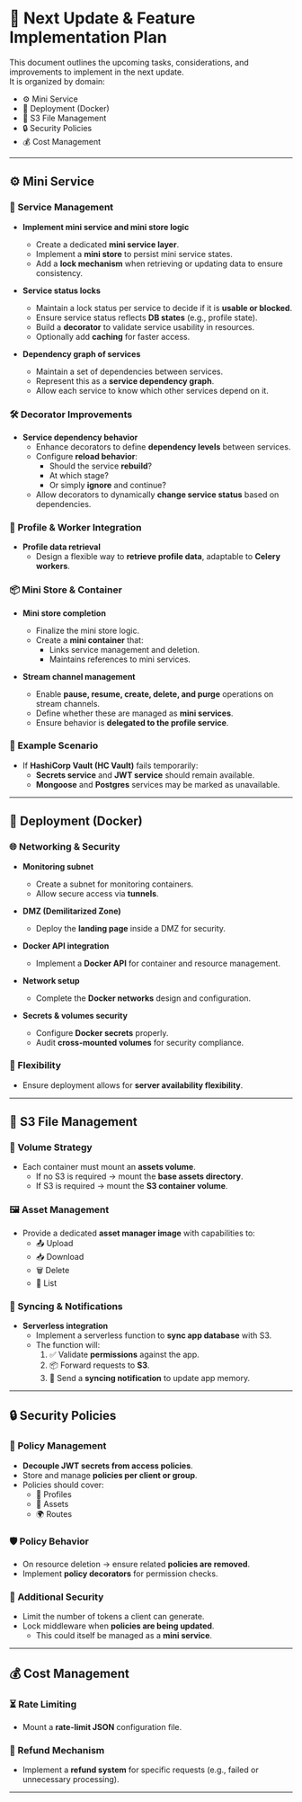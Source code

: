 # 🚀 Next Update & Feature Implementation Plan

This document outlines the upcoming tasks, considerations, and improvements to implement in the next update.  
It is organized by domain:

- ⚙️ Mini Service  
- 🐳 Deployment (Docker)  
- 📂 S3 File Management  
- 🔒 Security Policies  
- 💰 Cost Management  

---

## ⚙️ Mini Service

### 🔧 Service Management
- **Implement mini service and mini store logic**  
  - Create a dedicated **mini service layer**.  
  - Implement a **mini store** to persist mini service states.  
  - Add a **lock mechanism** when retrieving or updating data to ensure consistency.  

- **Service status locks**  
  - Maintain a lock status per service to decide if it is **usable or blocked**.  
  - Ensure service status reflects **DB states** (e.g., profile state).  
  - Build a **decorator** to validate service usability in resources.  
  - Optionally add **caching** for faster access.  

- **Dependency graph of services**  
  - Maintain a set of dependencies between services.  
  - Represent this as a **service dependency graph**.  
  - Allow each service to know which other services depend on it.  

### 🛠️ Decorator Improvements
- **Service dependency behavior**  
  - Enhance decorators to define **dependency levels** between services.  
  - Configure **reload behavior**:  
    - Should the service **rebuild**?  
    - At which stage?  
    - Or simply **ignore** and continue?  
  - Allow decorators to dynamically **change service status** based on dependencies.  

### 👤 Profile & Worker Integration
- **Profile data retrieval**  
  - Design a flexible way to **retrieve profile data**, adaptable to **Celery workers**.  

### 📦 Mini Store & Container
- **Mini store completion**  
  - Finalize the mini store logic.  
  - Create a **mini container** that:  
    - Links service management and deletion.  
    - Maintains references to mini services.  

- **Stream channel management**  
  - Enable **pause, resume, create, delete, and purge** operations on stream channels.  
  - Define whether these are managed as **mini services**.  
  - Ensure behavior is **delegated to the profile service**.  

### 🧩 Example Scenario
- If **HashiCorp Vault (HC Vault)** fails temporarily:  
  - **Secrets service** and **JWT service** should remain available.  
  - **Mongoose** and **Postgres** services may be marked as unavailable.  

---

## 🐳 Deployment (Docker)

### 🌐 Networking & Security
- **Monitoring subnet**  
  - Create a subnet for monitoring containers.  
  - Allow secure access via **tunnels**.  

- **DMZ (Demilitarized Zone)**  
  - Deploy the **landing page** inside a DMZ for security.  

- **Docker API integration**  
  - Implement a **Docker API** for container and resource management.  

- **Network setup**  
  - Complete the **Docker networks** design and configuration.  

- **Secrets & volumes security**  
  - Configure **Docker secrets** properly.  
  - Audit **cross-mounted volumes** for security compliance.  

### 🔄 Flexibility
- Ensure deployment allows for **server availability flexibility**.  

---

## 📂 S3 File Management

### 📁 Volume Strategy
- Each container must mount an **assets volume**.  
  - If no S3 is required → mount the **base assets directory**.  
  - If S3 is required → mount the **S3 container volume**.  

### 🖼️ Asset Management
- Provide a dedicated **asset manager image** with capabilities to:  
  - 📤 Upload  
  - 📥 Download  
  - 🗑️ Delete  
  - 📃 List  

### 🔔 Syncing & Notifications
- **Serverless integration**  
  - Implement a serverless function to **sync app database** with S3.  
  - The function will:  
    1. ✅ Validate **permissions** against the app.  
    2. 📦 Forward requests to **S3**.  
    3. 🔄 Send a **syncing notification** to update app memory.  

---

## 🔒 Security Policies

### 📜 Policy Management
- **Decouple JWT secrets from access policies**.  
- Store and manage **policies per client or group**.  
- Policies should cover:  
  - 👤 Profiles  
  - 📂 Assets  
  - 🌍 Routes  

### 🛡️ Policy Behavior
- On resource deletion → ensure related **policies are removed**.  
- Implement **policy decorators** for permission checks.  

### 🔐 Additional Security
- Limit the number of tokens a client can generate.  
- Lock middleware when **policies are being updated**.  
  - This could itself be managed as a **mini service**.  

---

## 💰 Cost Management

### ⏳ Rate Limiting
- Mount a **rate-limit JSON** configuration file.  

### 💸 Refund Mechanism
- Implement a **refund system** for specific requests (e.g., failed or unnecessary processing).  

---
